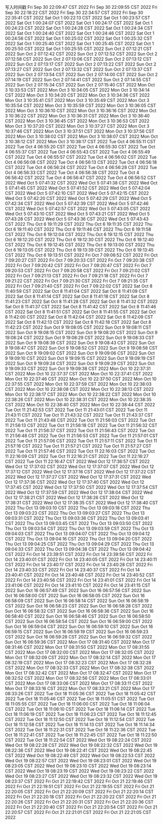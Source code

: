 写入时间戳
Fri Sep 30 22:09:47 CST 2022
Fri Sep 30 22:09:55 CST 2022
Fri Sep 30 22:18:22 CST 2022
Fri Sep 30 22:34:57 CST 2022
Fri Sep 30 22:35:41 CST 2022
Sat Oct  1 00:22:13 CST 2022
Sat Oct  1 00:23:57 CST 2022
Sat Oct  1 00:24:07 CST 2022
Sat Oct  1 00:24:17 CST 2022
Sat Oct  1 00:24:23 CST 2022
Sat Oct  1 00:24:28 CST 2022
Sat Oct  1 00:24:34 CST 2022
Sat Oct  1 00:24:40 CST 2022
Sat Oct  1 00:24:46 CST 2022
Sat Oct  1 00:24:56 CST 2022
Sat Oct  1 00:25:02 CST 2022
Sat Oct  1 00:25:32 CST 2022
Sat Oct  1 00:25:40 CST 2022
Sat Oct  1 00:25:45 CST 2022
Sat Oct  1 00:25:50 CST 2022
Sat Oct  1 00:25:55 CST 2022
Sun Oct  2 07:12:21 CST 2022
Sun Oct  2 07:12:42 CST 2022
Sun Oct  2 07:12:52 CST 2022
Sun Oct  2 07:12:58 CST 2022
Sun Oct  2 07:13:06 CST 2022
Sun Oct  2 07:13:12 CST 2022
Sun Oct  2 07:13:17 CST 2022
Sun Oct  2 07:13:22 CST 2022
Sun Oct  2 07:13:27 CST 2022
Sun Oct  2 07:13:32 CST 2022
Sun Oct  2 07:13:37 CST 2022
Sun Oct  2 07:13:54 CST 2022
Sun Oct  2 07:14:00 CST 2022
Sun Oct  2 07:14:19 CST 2022
Sun Oct  2 07:14:41 CST 2022
Sun Oct  2 07:14:55 CST 2022
Sun Oct  2 07:15:34 CST 2022
Sun Oct  2 07:15:40 CST 2022
Mon Oct  3 10:33:53 CST 2022
Mon Oct  3 10:34:05 CST 2022
Mon Oct  3 10:34:14 CST 2022
Mon Oct  3 10:34:20 CST 2022
Mon Oct  3 10:34:36 CST 2022
Mon Oct  3 10:35:41 CST 2022
Mon Oct  3 10:35:49 CST 2022
Mon Oct  3 10:35:54 CST 2022
Mon Oct  3 10:35:59 CST 2022
Mon Oct  3 10:36:05 CST 2022
Mon Oct  3 10:36:10 CST 2022
Mon Oct  3 10:36:16 CST 2022
Mon Oct  3 10:36:22 CST 2022
Mon Oct  3 10:36:31 CST 2022
Mon Oct  3 10:36:40 CST 2022
Mon Oct  3 10:36:45 CST 2022
Mon Oct  3 10:36:53 CST 2022
Mon Oct  3 10:37:20 CST 2022
Mon Oct  3 10:37:27 CST 2022
Mon Oct  3 10:37:46 CST 2022
Mon Oct  3 10:37:51 CST 2022
Mon Oct  3 10:37:56 CST 2022
Mon Oct  3 10:38:02 CST 2022
Mon Oct  3 10:38:07 CST 2022
Mon Oct  3 10:38:12 CST 2022
Mon Oct  3 10:38:17 CST 2022
Tue Oct  4 06:55:11 CST 2022
Tue Oct  4 06:55:20 CST 2022
Tue Oct  4 06:55:30 CST 2022
Tue Oct  4 06:55:37 CST 2022
Tue Oct  4 06:55:43 CST 2022
Tue Oct  4 06:55:49 CST 2022
Tue Oct  4 06:55:57 CST 2022
Tue Oct  4 06:56:02 CST 2022
Tue Oct  4 06:56:08 CST 2022
Tue Oct  4 06:56:13 CST 2022
Tue Oct  4 06:56:18 CST 2022
Tue Oct  4 06:56:24 CST 2022
Tue Oct  4 06:56:28 CST 2022
Tue Oct  4 06:56:33 CST 2022
Tue Oct  4 06:56:38 CST 2022
Tue Oct  4 06:56:42 CST 2022
Tue Oct  4 06:56:47 CST 2022
Tue Oct  4 06:56:52 CST 2022
Wed Oct  5 07:41:32 CST 2022
Wed Oct  5 07:41:38 CST 2022
Wed Oct  5 07:41:45 CST 2022
Wed Oct  5 07:41:52 CST 2022
Wed Oct  5 07:42:04 CST 2022
Wed Oct  5 07:42:10 CST 2022
Wed Oct  5 07:42:15 CST 2022
Wed Oct  5 07:42:20 CST 2022
Wed Oct  5 07:42:29 CST 2022
Wed Oct  5 07:42:34 CST 2022
Wed Oct  5 07:42:39 CST 2022
Wed Oct  5 07:42:46 CST 2022
Wed Oct  5 07:42:57 CST 2022
Wed Oct  5 07:43:05 CST 2022
Wed Oct  5 07:43:10 CST 2022
Wed Oct  5 07:43:21 CST 2022
Wed Oct  5 07:43:28 CST 2022
Wed Oct  5 07:43:36 CST 2022
Wed Oct  5 07:43:43 CST 2022
Thu Oct  6 19:11:29 CST 2022
Thu Oct  6 19:11:35 CST 2022
Thu Oct  6 19:11:40 CST 2022
Thu Oct  6 19:11:46 CST 2022
Thu Oct  6 19:11:58 CST 2022
Thu Oct  6 19:12:04 CST 2022
Thu Oct  6 19:12:15 CST 2022
Thu Oct  6 19:12:20 CST 2022
Thu Oct  6 19:12:30 CST 2022
Thu Oct  6 19:12:40 CST 2022
Thu Oct  6 19:12:45 CST 2022
Thu Oct  6 19:13:00 CST 2022
Thu Oct  6 19:13:05 CST 2022
Thu Oct  6 19:13:39 CST 2022
Thu Oct  6 19:13:45 CST 2022
Thu Oct  6 19:13:51 CST 2022
Fri Oct  7 09:06:52 CST 2022
Fri Oct  7 09:20:27 CST 2022
Fri Oct  7 09:20:33 CST 2022
Fri Oct  7 09:20:38 CST 2022
Fri Oct  7 09:20:42 CST 2022
Fri Oct  7 09:20:47 CST 2022
Fri Oct  7 09:20:53 CST 2022
Fri Oct  7 09:20:58 CST 2022
Fri Oct  7 09:21:02 CST 2022
Fri Oct  7 09:21:13 CST 2022
Fri Oct  7 09:21:18 CST 2022
Fri Oct  7 09:21:22 CST 2022
Fri Oct  7 09:21:30 CST 2022
Fri Oct  7 09:21:35 CST 2022
Fri Oct  7 09:21:40 CST 2022
Fri Oct  7 09:22:02 CST 2022
Sat Oct  8 11:40:59 CST 2022
Sat Oct  8 11:41:04 CST 2022
Sat Oct  8 11:41:09 CST 2022
Sat Oct  8 11:41:14 CST 2022
Sat Oct  8 11:41:18 CST 2022
Sat Oct  8 11:41:23 CST 2022
Sat Oct  8 11:41:28 CST 2022
Sat Oct  8 11:41:32 CST 2022
Sat Oct  8 11:41:37 CST 2022
Sat Oct  8 11:41:42 CST 2022
Sat Oct  8 11:41:46 CST 2022
Sat Oct  8 11:41:51 CST 2022
Sat Oct  8 11:41:55 CST 2022
Sat Oct  8 11:42:00 CST 2022
Sat Oct  8 11:42:04 CST 2022
Sat Oct  8 11:42:09 CST 2022
Sat Oct  8 11:42:13 CST 2022
Sat Oct  8 11:42:18 CST 2022
Sat Oct  8 11:42:23 CST 2022
Sun Oct  9 19:08:05 CST 2022
Sun Oct  9 19:08:11 CST 2022
Sun Oct  9 19:08:15 CST 2022
Sun Oct  9 19:08:20 CST 2022
Sun Oct  9 19:08:24 CST 2022
Sun Oct  9 19:08:29 CST 2022
Sun Oct  9 19:08:33 CST 2022
Sun Oct  9 19:08:39 CST 2022
Sun Oct  9 19:08:43 CST 2022
Sun Oct  9 19:08:47 CST 2022
Sun Oct  9 19:08:52 CST 2022
Sun Oct  9 19:08:58 CST 2022
Sun Oct  9 19:09:02 CST 2022
Sun Oct  9 19:09:06 CST 2022
Sun Oct  9 19:09:10 CST 2022
Sun Oct  9 19:09:15 CST 2022
Sun Oct  9 19:09:19 CST 2022
Sun Oct  9 19:09:24 CST 2022
Sun Oct  9 19:09:29 CST 2022
Sun Oct  9 19:09:33 CST 2022
Sun Oct  9 19:09:38 CST 2022
Mon Oct 10 22:37:31 CST 2022
Mon Oct 10 22:37:37 CST 2022
Mon Oct 10 22:37:41 CST 2022
Mon Oct 10 22:37:46 CST 2022
Mon Oct 10 22:37:50 CST 2022
Mon Oct 10 22:37:55 CST 2022
Mon Oct 10 22:37:59 CST 2022
Mon Oct 10 22:38:03 CST 2022
Mon Oct 10 22:38:08 CST 2022
Mon Oct 10 22:38:13 CST 2022
Mon Oct 10 22:38:17 CST 2022
Mon Oct 10 22:38:22 CST 2022
Mon Oct 10 22:38:26 CST 2022
Mon Oct 10 22:38:31 CST 2022
Mon Oct 10 22:38:35 CST 2022
Mon Oct 10 22:38:40 CST 2022
Mon Oct 10 22:38:44 CST 2022
Tue Oct 11 21:42:53 CST 2022
Tue Oct 11 21:43:01 CST 2022
Tue Oct 11 21:43:11 CST 2022
Tue Oct 11 21:43:32 CST 2022
Tue Oct 11 21:43:37 CST 2022
Tue Oct 11 21:43:48 CST 2022
Tue Oct 11 21:56:03 CST 2022
Tue Oct 11 21:56:13 CST 2022
Tue Oct 11 21:56:18 CST 2022
Tue Oct 11 21:56:32 CST 2022
Tue Oct 11 21:56:37 CST 2022
Tue Oct 11 21:56:43 CST 2022
Tue Oct 11 21:56:48 CST 2022
Tue Oct 11 21:56:53 CST 2022
Tue Oct 11 21:57:01 CST 2022
Tue Oct 11 21:57:06 CST 2022
Tue Oct 11 21:57:11 CST 2022
Tue Oct 11 21:57:16 CST 2022
Tue Oct 11 21:57:21 CST 2022
Tue Oct 11 21:57:27 CST 2022
Tue Oct 11 21:57:46 CST 2022
Tue Oct 11 22:16:03 CST 2022
Tue Oct 11 22:16:09 CST 2022
Tue Oct 11 22:16:21 CST 2022
Tue Oct 11 22:16:27 CST 2022
Tue Oct 11 22:16:47 CST 2022
Wed Oct 12 17:36:57 CST 2022
Wed Oct 12 17:37:02 CST 2022
Wed Oct 12 17:37:07 CST 2022
Wed Oct 12 17:37:12 CST 2022
Wed Oct 12 17:37:16 CST 2022
Wed Oct 12 17:37:22 CST 2022
Wed Oct 12 17:37:27 CST 2022
Wed Oct 12 17:37:31 CST 2022
Wed Oct 12 17:37:36 CST 2022
Wed Oct 12 17:37:40 CST 2022
Wed Oct 12 17:37:45 CST 2022
Wed Oct 12 17:37:50 CST 2022
Wed Oct 12 17:37:54 CST 2022
Wed Oct 12 17:37:59 CST 2022
Wed Oct 12 17:38:04 CST 2022
Wed Oct 12 17:38:21 CST 2022
Wed Oct 12 17:38:26 CST 2022
Wed Oct 12 17:38:31 CST 2022
Wed Oct 12 17:38:35 CST 2022
Wed Oct 12 17:38:40 CST 2022
Thu Oct 13 09:03:10 CST 2022
Thu Oct 13 09:03:18 CST 2022
Thu Oct 13 09:03:23 CST 2022
Thu Oct 13 09:03:27 CST 2022
Thu Oct 13 09:03:31 CST 2022
Thu Oct 13 09:03:36 CST 2022
Thu Oct 13 09:03:41 CST 2022
Thu Oct 13 09:03:45 CST 2022
Thu Oct 13 09:03:50 CST 2022
Thu Oct 13 09:03:54 CST 2022
Thu Oct 13 09:03:59 CST 2022
Thu Oct 13 09:04:03 CST 2022
Thu Oct 13 09:04:07 CST 2022
Thu Oct 13 09:04:12 CST 2022
Thu Oct 13 09:04:16 CST 2022
Thu Oct 13 09:04:20 CST 2022
Thu Oct 13 09:04:25 CST 2022
Thu Oct 13 09:04:29 CST 2022
Thu Oct 13 09:04:33 CST 2022
Thu Oct 13 09:04:38 CST 2022
Thu Oct 13 09:04:42 CST 2022
Fri Oct 14 23:39:51 CST 2022
Fri Oct 14 23:39:56 CST 2022
Fri Oct 14 23:40:01 CST 2022
Fri Oct 14 23:40:05 CST 2022
Fri Oct 14 23:40:11 CST 2022
Fri Oct 14 23:40:17 CST 2022
Fri Oct 14 23:40:28 CST 2022
Fri Oct 14 23:40:33 CST 2022
Fri Oct 14 23:40:37 CST 2022
Fri Oct 14 23:40:41 CST 2022
Fri Oct 14 23:40:48 CST 2022
Fri Oct 14 23:40:52 CST 2022
Fri Oct 14 23:40:56 CST 2022
Fri Oct 14 23:41:01 CST 2022
Fri Oct 14 23:41:06 CST 2022
Fri Oct 14 23:41:10 CST 2022
Fri Oct 14 23:41:15 CST 2022
Sun Oct 16 06:57:49 CST 2022
Sun Oct 16 06:57:56 CST 2022
Sun Oct 16 06:58:00 CST 2022
Sun Oct 16 06:58:05 CST 2022
Sun Oct 16 06:58:09 CST 2022
Sun Oct 16 06:58:14 CST 2022
Sun Oct 16 06:58:19 CST 2022
Sun Oct 16 06:58:23 CST 2022
Sun Oct 16 06:58:28 CST 2022
Sun Oct 16 06:58:32 CST 2022
Sun Oct 16 06:58:36 CST 2022
Sun Oct 16 06:58:40 CST 2022
Sun Oct 16 06:58:46 CST 2022
Sun Oct 16 06:58:50 CST 2022
Sun Oct 16 06:58:54 CST 2022
Sun Oct 16 06:59:00 CST 2022
Sun Oct 16 06:59:04 CST 2022
Sun Oct 16 06:59:10 CST 2022
Sun Oct 16 06:59:15 CST 2022
Sun Oct 16 06:59:19 CST 2022
Sun Oct 16 06:59:23 CST 2022
Sun Oct 16 06:59:28 CST 2022
Sun Oct 16 06:59:32 CST 2022
Sun Oct 16 06:59:36 CST 2022
Mon Oct 17 08:31:40 CST 2022
Mon Oct 17 08:31:46 CST 2022
Mon Oct 17 08:31:50 CST 2022
Mon Oct 17 08:31:55 CST 2022
Mon Oct 17 08:32:00 CST 2022
Mon Oct 17 08:32:05 CST 2022
Mon Oct 17 08:32:09 CST 2022
Mon Oct 17 08:32:14 CST 2022
Mon Oct 17 08:32:19 CST 2022
Mon Oct 17 08:32:23 CST 2022
Mon Oct 17 08:32:28 CST 2022
Mon Oct 17 08:32:33 CST 2022
Mon Oct 17 08:32:38 CST 2022
Mon Oct 17 08:32:42 CST 2022
Mon Oct 17 08:32:47 CST 2022
Mon Oct 17 08:32:52 CST 2022
Mon Oct 17 08:32:56 CST 2022
Mon Oct 17 08:33:01 CST 2022
Mon Oct 17 08:33:06 CST 2022
Mon Oct 17 08:33:11 CST 2022
Mon Oct 17 08:33:16 CST 2022
Mon Oct 17 08:33:21 CST 2022
Mon Oct 17 08:33:26 CST 2022
Tue Oct 18 11:05:36 CST 2022
Tue Oct 18 11:05:42 CST 2022
Tue Oct 18 11:05:46 CST 2022
Tue Oct 18 11:05:51 CST 2022
Tue Oct 18 11:05:55 CST 2022
Tue Oct 18 11:06:00 CST 2022
Tue Oct 18 11:06:04 CST 2022
Tue Oct 18 11:06:10 CST 2022
Tue Oct 18 11:06:14 CST 2022
Tue Oct 18 11:06:19 CST 2022
Tue Oct 18 11:06:23 CST 2022
Tue Oct 18 11:12:45 CST 2022
Tue Oct 18 11:12:50 CST 2022
Tue Oct 18 11:12:54 CST 2022
Tue Oct 18 11:12:58 CST 2022
Tue Oct 18 11:14:13 CST 2022
Tue Oct 18 11:14:34 CST 2022
Tue Oct 18 11:22:31 CST 2022
Tue Oct 18 11:22:36 CST 2022
Tue Oct 18 11:22:41 CST 2022
Tue Oct 18 11:22:45 CST 2022
Tue Oct 18 11:22:50 CST 2022
Tue Oct 18 11:22:54 CST 2022
Wed Oct 19 08:22:24 CST 2022
Wed Oct 19 08:22:28 CST 2022
Wed Oct 19 08:22:32 CST 2022
Wed Oct 19 08:22:36 CST 2022
Wed Oct 19 08:22:41 CST 2022
Wed Oct 19 08:22:45 CST 2022
Wed Oct 19 08:22:49 CST 2022
Wed Oct 19 08:22:53 CST 2022
Wed Oct 19 08:22:57 CST 2022
Wed Oct 19 08:23:01 CST 2022
Wed Oct 19 08:23:05 CST 2022
Wed Oct 19 08:23:10 CST 2022
Wed Oct 19 08:23:14 CST 2022
Wed Oct 19 08:23:19 CST 2022
Wed Oct 19 08:23:22 CST 2022
Wed Oct 19 08:23:27 CST 2022
Wed Oct 19 08:23:32 CST 2022
Wed Oct 19 08:23:37 CST 2022
Fri Oct 21 22:19:42 CST 2022
Fri Oct 21 22:19:46 CST 2022
Fri Oct 21 22:19:51 CST 2022
Fri Oct 21 22:19:55 CST 2022
Fri Oct 21 22:20:05 CST 2022
Fri Oct 21 22:20:09 CST 2022
Fri Oct 21 22:20:14 CST 2022
Fri Oct 21 22:20:18 CST 2022
Fri Oct 21 22:20:22 CST 2022
Fri Oct 21 22:20:26 CST 2022
Fri Oct 21 22:20:31 CST 2022
Fri Oct 21 22:20:36 CST 2022
Fri Oct 21 22:20:40 CST 2022
Fri Oct 21 22:20:54 CST 2022
Fri Oct 21 22:20:57 CST 2022
Fri Oct 21 22:21:01 CST 2022
Fri Oct 21 22:21:05 CST 2022

